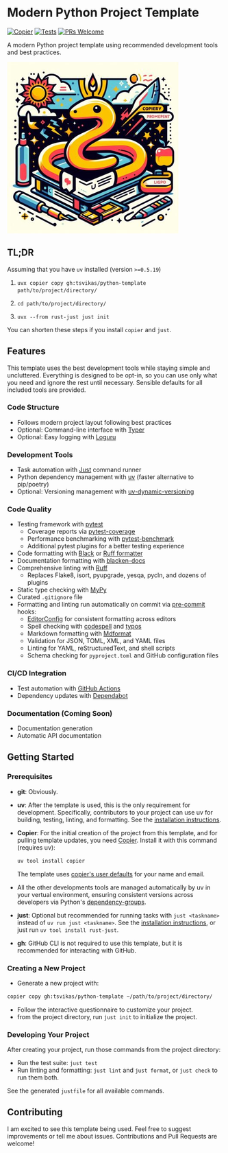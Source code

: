 # Modern Python Project Template

[![Copier](https://img.shields.io/endpoint?url=https://raw.githubusercontent.com/copier-org/copier/master/img/badge/badge-black.json)](https://github.com/copier-org/copier)
[![Tests](https://github.com/tsvikas/python-template/actions/workflows/uv-tests.yml/badge.svg)](https://github.com/tsvikas/python-template/actions/workflows/uv-tests.yml)
[![PRs Welcome](https://img.shields.io/badge/PRs-welcome-brightgreen.svg)](https://opensource.guide/how-to-contribute/)

A modern Python project template using recommended development tools and best practices.

![Concept image](assets/concept.jpg)

## TL;DR

Assuming that you have `uv` installed (version `>=0.5.19`)

1. `uvx copier copy gh:tsvikas/python-template path/to/project/directory/`

1. `cd path/to/project/directory/`

1. `uvx --from rust-just just init`

You can shorten these steps if you install `copier` and `just`.

## Features

This template uses the best development tools while staying simple and uncluttered.
Everything is designed to be opt-in, so you can use only what you need and ignore the rest until necessary.
Sensible defaults for all included tools are provided.

### Code Structure

- Follows modern project layout following best practices
- Optional: Command-line interface with [Typer](https://typer.tiangolo.com/)
- Optional: Easy logging with [Loguru](https://loguru.readthedocs.io/)

### Development Tools

- Task automation with [Just](https://just.systems/man/en/) command runner
- Python dependency management with [uv](https://docs.astral.sh/uv/) (faster alternative to pip/poetry)
- Optional: Versioning management with [uv-dynamic-versioning](https://github.com/ninoseki/uv-dynamic-versioning)

### Code Quality

- Testing framework with [pytest](https://docs.pytest.org/)
  - Coverage reports via [pytest-coverage](https://pytest-cov.readthedocs.io/)
  - Performance benchmarking with [pytest-benchmark](https://pytest-benchmark.readthedocs.io/)
  - Additional pytest plugins for a better testing experience
- Code formatting with [Black](https://black.readthedocs.io/) or [Ruff formatter](https://docs.astral.sh/ruff/formatter/)
- Documentation formatting with [blacken-docs](https://github.com/adamchainz/blacken-docs/)
- Comprehensive linting with [Ruff](https://docs.astral.sh/ruff/)
  - Replaces Flake8, isort, pyupgrade, yesqa, pycln, and dozens of plugins
- Static type checking with [MyPy](https://mypy-lang.org/)
- Curated `.gitignore` file
- Formatting and linting run automatically on commit via [pre-commit](https://pre-commit.com/) hooks:
  - [EditorConfig](https://editorconfig.org/) for consistent formatting across editors
  - Spell checking with [codespell](https://github.com/codespell-project/codespell) and [typos](https://github.com/crate-ci/typos)
  - Markdown formatting with [Mdformat](https://mdformat.readthedocs.io/)
  - Validation for JSON, TOML, XML, and YAML files
  - Linting for YAML, reStructuredText, and shell scripts
  - Schema checking for `pyproject.toml` and GitHub configuration files

### CI/CD Integration

- Test automation with [GitHub Actions](https://docs.github.com/en/actions)
- Dependency updates with [Dependabot](https://docs.github.com/en/code-security/dependabot)

### Documentation (Coming Soon)

- Documentation generation
- Automatic API documentation

## Getting Started

### Prerequisites

- **git**: Obviously.

- **uv**: After the template is used, this is the only requirement for development.
  Specifically, contributors to your project can use uv for building, testing, linting, and formatting.
  See the [installation instructions](https://docs.astral.sh/uv/getting-started/installation/).

- **Copier**: For the initial creation of the project from this template, and for pulling template updates,
  you need [Copier](https://copier.readthedocs.io/).
  Install it with this command (requires uv):

  ```bash
  uv tool install copier
  ```

  The template uses [copier's user defaults](https://copier.readthedocs.io/en/stable/settings/#user-defaults)
  for your name and email.

- All the other developments tools are managed automatically by uv in your vertual environment,
  ensuring consistent versions across developers
  via Python's [dependency-groups](https://packaging.python.org/en/latest/specifications/dependency-groups/).

- **just**: Optional but recommended for running tasks with `just <taskname>` instead of `uv run just <taskname>`.
  See the [installation instructions](https://just.systems/man/en/packages.html), or just run `uv tool install rust-just`.

- **gh**: GitHub CLI is not required to use this template, but it is recommended for interacting with GitHub.

### Creating a New Project

- Generate a new project with:

```bash
copier copy gh:tsvikas/python-template ~/path/to/project/directory/
```

- Follow the interactive questionnaire to customize your project.
- from the project directory, run `just init` to initialize the project.

### Developing Your Project

After creating your project, run those commands from the project directory:

- Run the test suite: `just test`
- Run linting and formatting: `just lint` and `just format`, or `just check` to run them both.

See the generated `justfile` for all available commands.

## Contributing

I am excited to see this template being used.
Feel free to suggest improvements or tell me about issues.
Contributions and Pull Requests are welcome!
